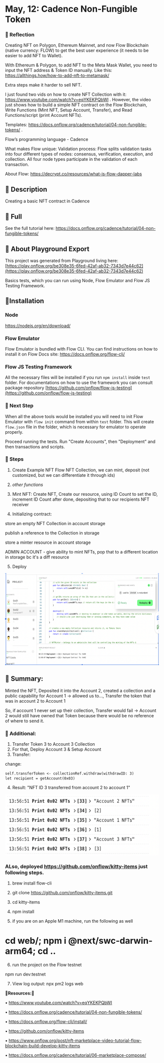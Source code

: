 # May, 12: Cadence Non-Fungible Token 

### 🔸 Reflection

Creating NFT on Polygon, Ethereum Mainnet, and now Flow Blockchain (native currency: FLOW) to get the best user experience (it needs to be easier to add NFT to Wallet). 

With Ethereum & Polygon, to add NFT to the Meta Mask Wallet, you need to input the NFT address & Token ID manually. Like this: https://allthings.how/how-to-add-nft-to-metamask/ 

Extra steps make it harder to sell NFT.

I just found two vids on how to create NFT Collection with it: https://www.youtube.com/watch?v=eqYKEKPQbWI . However, the video just shows how to build a simple NFT contract on the Flow Blockchain, Write Functions (Mint NFT, Setup Account, Transfer), and Read Functions/script (print Account NFTs).

Templates: https://docs.onflow.org/cadence/tutorial/04-non-fungible-tokens/ .


Flow’s programming language - Cadence

What makes Flow unique: Validation process: Flow splits validation tasks into four different types of nodes: consensus, verification, execution, and collection. All four node types participate in the validation of each transaction. 

About Flow: https://decrypt.co/resources/what-is-flow-dapper-labs

## 🔸 Description
Creating a basic NFT contract in Cadence

## 🔸 Full

See the full tutorial here: https://docs.onflow.org/cadence/tutorial/04-non-fungible-tokens/

## 🔸 About Playground Export
This project was generated from Playground living here:
[https://play.onflow.org/be308e35-6fed-42af-ab32-7343d7e44c62](https://play.onflow.org/be308e35-6fed-42af-ab32-7343d7e44c62)

Basics tests, which you can run using Node, Flow Emulator and Flow JS Testing Framework.

## 🔸Installation
### Node 

https://nodejs.org/en/download/

### Flow Emulator
Flow Emulator is bundled with Flow CLI. You can find instructions on how to install it on Flow Docs site:
https://docs.onflow.org/flow-cli/

### Flow JS Testing Framework
All the necessary files will be installed if you run `npm install` inside `test` folder. For documentations on how to use
the framework you can consult package repository [https://github.com/onflow/flow-js-testing](https://github.com/onflow/flow-js-testing)

### 🔸 Next Step
When all the above tools would be installed you will need to init Flow Emulator with `flow init` command from within
`test` folder. This will create `flow.json` file in the folder, which is necessary for emulator to operate properly.

Proceed running the tests. Run "Create Accounts", then "Deployment" and then transactions and scripts.

### 🔸 Steps 

1. Create Example NFT Flow NFT Collection, we can mint, deposit (not customized, but we can differentiate it through ids)

2. *other functions*

3. Mint NFT: Create NFT, Create our resource, using ID Count to set the ID, increment ID Count after done, depositing that to our recipients NFT receiver

4. Initializing contract: 

store an empty NFT Collection in account storage

publish a reference to the Collection in storage

store a minter resource in account storage

ADMIN ACCOUNT - give ability to mint NFTs, pop that to a different location in storage bc it's a diff resource

5. Deploy

<img src="Deploy.png" height="300" >


## 🔸 Summary:

Minted the NFT, Deposited it into the Account 2, created a collection and a public capability for Account 1 -> allowed us to…, Transfer the token that was in account 2 to Account 1

So, if account 1 never set up their collection, Transfer would fail -> Account 2 would still have owned that Token because there would be no reference of where to send it.


### 🔸 Additional:

1. Transfer Token 3 to Account 3 Collection 
2. For that, Deploy Account 3 & Setup Account
3. Transfer:

change:
```
self.transferToken <- collectionRef.withdraw(withdrawID: 3)
let recipient = getAccount(0x03)
```

4. Result: "NFT ID 3 transferred from account 2 to account 1"

<img src="Transfer.png" height="200" >

### ALso, deployed https://github.com/onflow/kitty-items just following steps. 

1. brew install flow-cli

2. git clone https://github.com/onflow/kitty-items.git

3. cd kitty-items

4. npm install

5. if you are on an Apple M1 machine, run the following as well
# cd web/; npm i @next/swc-darwin-arm64; cd ..
6. run the project on the Flow testnet

npm run dev:testnet

7. View log output: npx pm2 logs web

**🔸Resources:🔸**

• https://www.youtube.com/watch?v=eqYKEKPQbWI

• https://docs.onflow.org/cadence/tutorial/04-non-fungible-tokens/

• https://docs.onflow.org/flow-cli/install/

• https://github.com/onflow/kitty-items

• https://www.onflow.org/post/nft-marketplace-video-tutorial-flow-blockchain-build-develop-kitty-items

• https://docs.onflow.org/cadence/tutorial/06-marketplace-compose/







